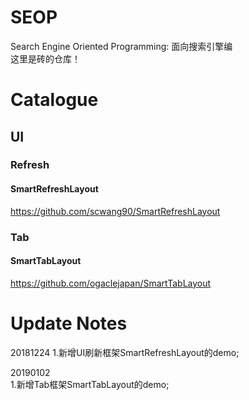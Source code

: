 # SEOP
Search Engine Oriented Programming: 面向搜索引擎编  
这里是砖的仓库！

# Catalogue
## UI
### Refresh
#### SmartRefreshLayout
https://github.com/scwang90/SmartRefreshLayout
### Tab
#### SmartTabLayout
https://github.com/ogaclejapan/SmartTabLayout

# Update Notes
20181224
1.新增UI刷新框架SmartRefreshLayout的demo;

20190102  
1.新增Tab框架SmartTabLayout的demo;
